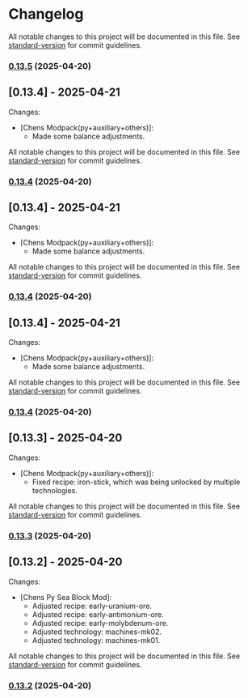 # Changelog

All notable changes to this project will be documented in this file. See [standard-version](https://github.com/conventional-changelog/standard-version) for commit guidelines.

### [0.13.5](https://github.com/geekiechen/chens-tweak-mod/compare/v0.13.3...v0.13.5) (2025-04-20)

## [0.13.4] - 2025-04-21
Changes:
  - [Chens Modpack(py+auxiliary+others)]: 
    - Made some balance adjustments.

All notable changes to this project will be documented in this file. See [standard-version](https://github.com/conventional-changelog/standard-version) for commit guidelines.

### [0.13.4](https://github.com/geekiechen/chens-tweak-mod/compare/v0.13.3...v0.13.4) (2025-04-20)

## [0.13.4] - 2025-04-21
Changes:
  - [Chens Modpack(py+auxiliary+others)]: 
    - Made some balance adjustments.

All notable changes to this project will be documented in this file. See [standard-version](https://github.com/conventional-changelog/standard-version) for commit guidelines.

### [0.13.4](https://github.com/geekiechen/chens-tweak-mod/compare/v0.13.3...v0.13.4) (2025-04-20)

## [0.13.4] - 2025-04-21
Changes:
  - [Chens Modpack(py+auxiliary+others)]: 
    - Made some balance adjustments.

All notable changes to this project will be documented in this file. See [standard-version](https://github.com/conventional-changelog/standard-version) for commit guidelines.

### [0.13.4](https://github.com/geekiechen/chens-tweak-mod/compare/v0.13.3...v0.13.4) (2025-04-20)

## [0.13.3] - 2025-04-20
Changes:
  - [Chens Modpack(py+auxiliary+others)]: 
    - Fixed recipe: iron-stick, which was being unlocked by multiple technologies.

All notable changes to this project will be documented in this file. See [standard-version](https://github.com/conventional-changelog/standard-version) for commit guidelines.

### [0.13.3](https://github.com/geekiechen/chens-tweak-mod/compare/v0.13.2...v0.13.3) (2025-04-20)

## [0.13.2] - 2025-04-20
Changes:
  - [Chens Py Sea Block Mod]: 
    - Adjusted recipe: early-uranium-ore.
    - Adjusted recipe: early-antimonium-ore.
    - Adjusted recipe: early-molybdenum-ore.
    - Adjusted technology: machines-mk02.
    - Adjusted technology: machines-mk01.

All notable changes to this project will be documented in this file. See [standard-version](https://github.com/conventional-changelog/standard-version) for commit guidelines.

### [0.13.2](https://github.com/geekiechen/chens-tweak-mod/compare/v0.13.1...v0.13.2) (2025-04-20)
